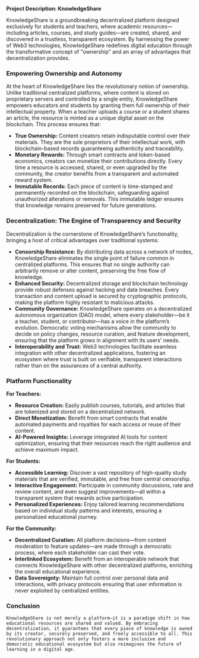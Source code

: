 **Project Description: KnowledgeShare**

KnowledgeShare is a groundbreaking decentralized platform designed exclusively for students and teachers, where academic resources—including articles, courses, and study guides—are created, shared, and discovered in a trustless, transparent ecosystem. By harnessing the power of Web3 technologies, KnowledgeShare redefines digital education through the transformative concept of "ownership" and an array of advantages that decentralization provides.

### Empowering Ownership and Autonomy

At the heart of KnowledgeShare lies the revolutionary notion of ownership. Unlike traditional centralized platforms, where content is stored on proprietary servers and controlled by a single entity, KnowledgeShare empowers educators and students by granting them full ownership of their intellectual property. When a teacher uploads a course or a student shares an article, the resource is minted as a unique digital asset on the blockchain. This process ensures that:

- **True Ownership:** Content creators retain indisputable control over their materials. They are the sole proprietors of their intellectual work, with blockchain-based records guaranteeing authenticity and traceability.
- **Monetary Rewards:** Through smart contracts and token-based economics, creators can monetize their contributions directly. Every time a resource is accessed, shared, or even upgraded by the community, the creator benefits from a transparent and automated reward system.
- **Immutable Records:** Each piece of content is time-stamped and permanently recorded on the blockchain, safeguarding against unauthorized alterations or removals. This immutable ledger ensures that knowledge remains preserved for future generations.

### Decentralization: The Engine of Transparency and Security

Decentralization is the cornerstone of KnowledgeShare’s functionality, bringing a host of critical advantages over traditional systems:

- **Censorship Resistance:** By distributing data across a network of nodes, KnowledgeShare eliminates the single point of failure common in centralized platforms. This ensures that no single authority can arbitrarily remove or alter content, preserving the free flow of knowledge.
- **Enhanced Security:** Decentralized storage and blockchain technology provide robust defenses against hacking and data breaches. Every transaction and content upload is secured by cryptographic protocols, making the platform highly resistant to malicious attacks.
- **Community Governance:** KnowledgeShare operates on a decentralized autonomous organization (DAO) model, where every stakeholder—be it a teacher, student, or contributor—has a voice in the platform’s evolution. Democratic voting mechanisms allow the community to decide on policy changes, resource curation, and feature development, ensuring that the platform grows in alignment with its users' needs.
- **Interoperability and Trust:** Web3 technologies facilitate seamless integration with other decentralized applications, fostering an ecosystem where trust is built on verifiable, transparent interactions rather than on the assurances of a central authority.

### Platform Functionality

**For Teachers:**
- **Resource Creation:** Easily publish courses, tutorials, and articles that are tokenized and stored on a decentralized network.
- **Direct Monetization:** Benefit from smart contracts that enable automated payments and royalties for each access or reuse of their content.
- **AI-Powered Insights:** Leverage integrated AI tools for content optimization, ensuring that their resources reach the right audience and achieve maximum impact.

**For Students:**
- **Accessible Learning:** Discover a vast repository of high-quality study materials that are verified, immutable, and free from central censorship.
- **Interactive Engagement:** Participate in community discussions, rate and review content, and even suggest improvements—all within a transparent system that rewards active participation.
- **Personalized Experiences:** Enjoy tailored learning recommendations based on individual study patterns and interests, ensuring a personalized educational journey.

**For the Community:**
- **Decentralized Curation:** All platform decisions—from content moderation to feature updates—are made through a democratic process, where each stakeholder can cast their vote.
- **Interlinked Ecosystem:** Benefit from an interoperable network that connects KnowledgeShare with other decentralized platforms, enriching the overall educational experience.
- **Data Sovereignty:** Maintain full control over personal data and interactions, with privacy protocols ensuring that user information is never exploited by centralized entities.

### Conclusion

    KnowledgeShare is not merely a platform—it is a paradigm shift in how educational resources are shared and valued. By embracing decentralization, it guarantees that every piece of knowledge is owned by its creator, securely preserved, and freely accessible to all. This revolutionary approach not only fosters a more inclusive and democratic educational ecosystem but also reimagines the future of learning in a digital age.